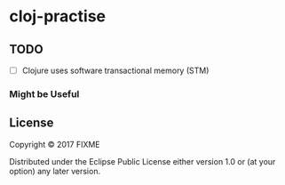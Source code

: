 # cloj-practise

## TODO
- [ ] Clojure uses software transactional memory (STM)

### Might be Useful

## License

Copyright © 2017 FIXME

Distributed under the Eclipse Public License either version 1.0 or (at
your option) any later version.

